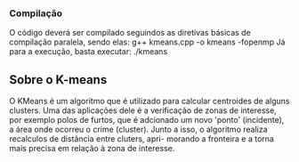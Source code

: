 ### Compilação ###

O código deverá ser compilado seguindos as diretivas básicas de compilação paralela, sendo elas:
    g++ kmeans.cpp -o kmeans -fopenmp
Já para a execução, basta executar:
    ./kmeans
    
   
## Sobre o K-means ##

O KMeans é um algoritmo que é utilizado para calcular centroides de alguns clusters. Uma das aplicações dele é 
a verificação de zonas de interesse, por exemplo polos de furtos, que é adcionado um novo 'ponto' (incidente), a 
área onde ocorreu o crime (cluster). Junto a isso, o algoritmo realiza recalculos de distância entre cluters, apri-
morando a fronteira e a torna mais precisa em relação à zona de interesse.
